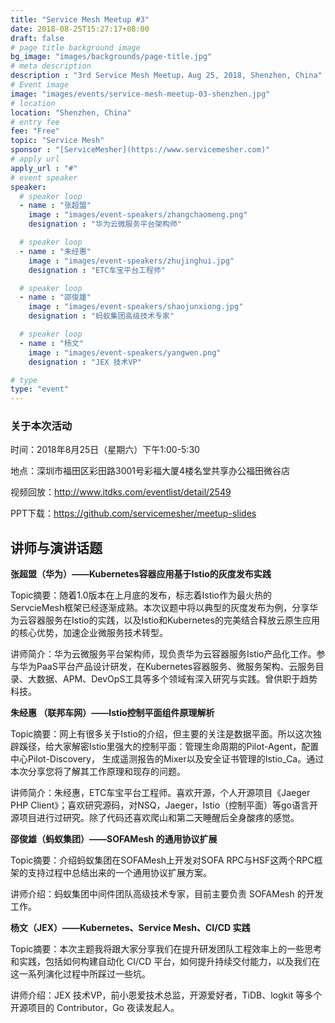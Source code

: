 ```yaml
---
title: "Service Mesh Meetup #3"
date: 2018-08-25T15:27:17+08:00
draft: false
# page title background image
bg_image: "images/backgrounds/page-title.jpg"
# meta description
description : "3rd Service Mesh Meetup，Aug 25, 2018, Shenzhen, China"
# Event image
image: "images/events/service-mesh-meetup-03-shenzhen.jpg"
# location
location: "Shenzhen, China"
# entry fee
fee: "Free"
topic: "Service Mesh"
sponsor : "[ServiceMesher](https://www.servicemesher.com)"
# apply url
apply_url : "#"
# event speaker
speaker:
  # speaker loop
  - name : "张超盟"
    image : "images/event-speakers/zhangchaomeng.png"
    designation : "华为云微服务平台架构师"

  # speaker loop
  - name : "朱经惠"
    image : "images/event-speakers/zhujinghui.jpg"
    designation : "ETC车宝平台工程师"

  # speaker loop
  - name : "邵俊雄"
    image : "images/event-speakers/shaojunxiong.jpg"
    designation : "蚂蚁集团高级技术专家"

  # speaker loop
  - name : "杨文"
    image : "images/event-speakers/yangwen.png"
    designation : "JEX 技术VP"

# type
type: "event"
---
```


### 关于本次活动

时间：2018年8月25日（星期六）下午1:00-5:30

地点：深圳市福田区彩田路3001号彩福大厦4楼名堂共享办公福田微谷店

视频回放：http://www.itdks.com/eventlist/detail/2549

PPT下载：https://github.com/servicemesher/meetup-slides

## 讲师与演讲话题

**张超盟（华为）——Kubernetes容器应用基于Istio的灰度发布实践**

Topic摘要：随着1.0版本在上月底的发布，标志着Istio作为最火热的ServcieMesh框架已经逐渐成熟。本次议题中将以典型的灰度发布为例，分享华为云容器服务在Istio的实践，以及Istio和Kubernetes的完美结合释放云原生应用的核心优势，加速企业微服务技术转型。

讲师简介：华为云微服务平台架构师，现负责华为云容器服务Istio产品化工作。参与华为PaaS平台产品设计研发，在Kubernetes容器服务、微服务架构、云服务目录、大数据、APM、DevOpS工具等多个领域有深入研究与实践。曾供职于趋势科技。

**朱经惠 （联邦车网）——Istio控制平面组件原理解析**

Topic摘要：网上有很多关于Istio的介绍，但主要的关注是数据平面。所以这次独辟蹊径，给大家解密Istio里强大的控制平面：管理生命周期的Pilot-Agent，配置中心Pilot-Discovery， 生成遥测报告的Mixer以及安全证书管理的Istio_Ca。通过本次分享您将了解其工作原理和现存的问题。

讲师简介：朱经惠，ETC车宝平台工程师。喜欢开源，个人开源项目《Jaeger PHP Client》；喜欢研究源码，对NSQ，Jaeger，Istio（控制平面）等go语言开源项目进行过研究。除了代码还喜欢爬山和第二天睡醒后全身酸疼的感觉。

**邵俊雄（蚂蚁集团）——SOFAMesh 的通用协议扩展**

Topic摘要：介绍蚂蚁集团在SOFAMesh上开发对SOFA RPC与HSF这两个RPC框架的支持过程中总结出来的一个通用协议扩展方案。

讲师介绍：蚂蚁集团中间件团队高级技术专家，目前主要负责 SOFAMesh 的开发工作。

**杨文（JEX）——Kubernetes、Service Mesh、CI/CD 实践**

Topic摘要：本次主题我将跟大家分享我们在提升研发团队工程效率上的一些思考和实践，包括如何构建自动化 CI/CD 平台，如何提升持续交付能力，以及我们在这一系列演化过程中所踩过一些坑。

讲师介绍：JEX 技术VP，前小恩爱技术总监，开源爱好者，TiDB、logkit 等多个开源项目的 Contributor，Go 夜读发起人。
